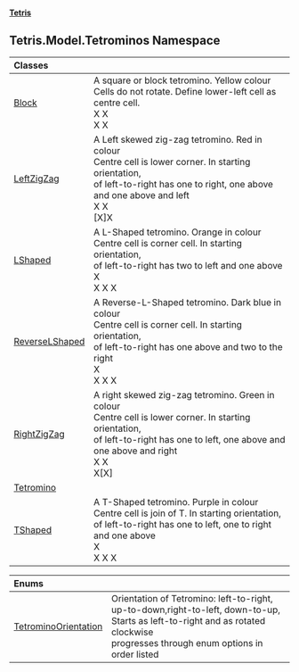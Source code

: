 #### [Tetris](index.md 'index')
## Tetris.Model.Tetrominos Namespace

| Classes | |
| :--- | :--- |
| [Block](Tetris_Model_Tetrominos_Block.md 'Tetris.Model.Tetrominos.Block') | A square or block tetromino.  Yellow colour<br/>Cells do not rotate.  Define lower-left cell as centre cell.<br/>X X<br/>X X<br/> |
| [LeftZigZag](Tetris_Model_Tetrominos_LeftZigZag.md 'Tetris.Model.Tetrominos.LeftZigZag') | A Left skewed zig-zag tetromino. Red in colour<br/>Centre cell is lower corner.  In starting orientation,<br/>of left-to-right has one to right, one above and one above and left<br/>X X <br/> [X]X<br/> |
| [LShaped](Tetris_Model_Tetrominos_LShaped.md 'Tetris.Model.Tetrominos.LShaped') | A L-Shaped tetromino. Orange in colour<br/>Centre cell is corner cell.  In starting orientation,<br/>of left-to-right has two to left and one above<br/>    X<br/>X X X<br/> |
| [ReverseLShaped](Tetris_Model_Tetrominos_ReverseLShaped.md 'Tetris.Model.Tetrominos.ReverseLShaped') | A Reverse-L-Shaped tetromino. Dark blue in colour<br/>Centre cell is corner cell.  In starting orientation,<br/>of left-to-right has one above and two to the right<br/>X<br/>X X X<br/> |
| [RightZigZag](Tetris_Model_Tetrominos_RightZigZag.md 'Tetris.Model.Tetrominos.RightZigZag') | A right skewed zig-zag tetromino. Green in colour<br/>Centre cell is lower corner.  In starting orientation,<br/>of left-to-right has one to left, one above and one above and right<br/>  X X<br/>X[X]<br/> |
| [Tetromino](Tetris_Model_Tetrominos_Tetromino.md 'Tetris.Model.Tetrominos.Tetromino') |  |
| [TShaped](Tetris_Model_Tetrominos_TShaped.md 'Tetris.Model.Tetrominos.TShaped') | A T-Shaped tetromino. Purple in colour<br/>Centre cell is join of T.  In starting orientation,<br/>of left-to-right has one to left, one to right and one above<br/>  X<br/>X X X<br/> |

| Enums | |
| :--- | :--- |
| [TetrominoOrientation](Tetris_Model_Tetrominos_TetrominoOrientation.md 'Tetris.Model.Tetrominos.TetrominoOrientation') | Orientation of Tetromino: left-to-right,<br/>up-to-down,right-to-left, down-to-up, <br/>Starts as left-to-right and as rotated clockwise<br/>progresses through enum options in order listed<br/> |
